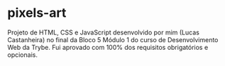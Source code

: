 # pixels-art
Projeto de HTML, CSS e JavaScript desenvolvido por mim (Lucas Castanheira) no final da Bloco 5 Módulo 1 do curso de Desenvolvimento Web da Trybe. Fui aprovado com 100% dos requisitos obrigatórios e opcionais.
